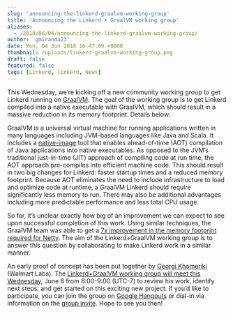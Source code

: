 ```yaml
---
slug: 'announcing-the-linkerd-graalvm-working-group'
title: 'Announcing the Linkerd + GraalVM working group'
aliases:
  - /2018/06/04/announcing-the-linkerd-graalvm-working-group/
author: 'gmiranda23'
date: Mon, 04 Jun 2018 16:47:09 +0000
thumbnail: /uploads/linkerd-graalvm-working-group.png
draft: false
featured: false
tags: [Linkerd, linkerd, News]
---
```


This Wednesday, we’re kicking off a new community working group to get Linkerd running on [GraalVM](https://www.graalvm.org/). The goal of the working group is to get Linkerd compiled into a native executable with GraalVM, which should result in a massive reduction in its memory footprint. Details below.

GraalVM is a universal virtual machine for running applications written in many languages including JVM-based languages like Java and Scala. It includes a [native-image](http://www.graalvm.org/docs/reference-manual/aot-compilation/) tool that enables ahead-of-time (AOT) compilation of Java applications into native executables. As opposed to the JVM’s traditional just-in-time (JIT) approach of compiling code at run time, the AOT approach pre-compiles into efficient machine code. This should result in two big changes for Linkerd: faster startup times and a reduced memory footprint. Because AOT eliminates the need to include infrastructure to load and optimize code at runtime, a GraalVM Linkerd should require significantly less memory to run. There may also be additional advantages including more predictable performance and less total CPU usage.

So far, it’s unclear exactly how big of an improvement we can expect to see upon successful completion of this work. Using similar techniques, the GraalVM team was able to get a [7x improvement in the memory footprint required for Netty](https://medium.com/graalvm/instant-netty-startup-using-graalvm-native-image-generation-ed6f14ff7692). The aim of the Linkerd+GraalVM working group is to answer this question by collaborating to make Linkerd work in a similar manner.

An early proof of concept has been put together by [Georgi Khomeriki](https://github.com/flatmap13) (Walmart Labs). The [Linkerd+GraalVM working group will meet this Wednesday](https://lists.cncf.io/g/cncf-linkerd-graal-wg/message/16), June 6 from 8:00-9:00 (UTC-7) to review his work, identify next steps, and get started on this exciting new project. If you’d like to participate, you can join the group on [Google Hangouts](http://meet.google.com/gtz-htoa-mik) or dial-in via information on the [group invite](https://lists.cncf.io/g/cncf-linkerd-graal-wg/message/16). Hope to see you then!
